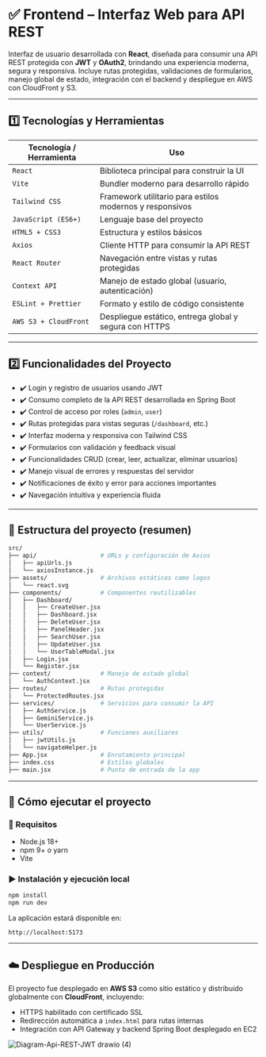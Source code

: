 # ✅ Frontend – Interfaz Web para API REST

Interfaz de usuario desarrollada con **React**, diseñada para consumir una API REST protegida con **JWT** y **OAuth2**, brindando una experiencia moderna, segura y responsiva. Incluye rutas protegidas, validaciones de formularios, manejo global de estado, integración con el backend y despliegue en AWS con CloudFront y S3.

---

## 1️⃣ Tecnologías y Herramientas

| Tecnología / Herramienta | Uso                                                      |
| ------------------------ | -------------------------------------------------------- |
| `React`                  | Biblioteca principal para construir la UI                |
| `Vite`                   | Bundler moderno para desarrollo rápido                   |
| `Tailwind CSS`           | Framework utilitario para estilos modernos y responsivos |
| `JavaScript (ES6+)`      | Lenguaje base del proyecto                               |
| `HTML5 + CSS3`           | Estructura y estilos básicos                             |
| `Axios`                  | Cliente HTTP para consumir la API REST                   |
| `React Router`           | Navegación entre vistas y rutas protegidas               |
| `Context API`            | Manejo de estado global (usuario, autenticación)         |
| `ESLint + Prettier`      | Formato y estilo de código consistente                   |
| `AWS S3 + CloudFront`    | Despliegue estático, entrega global y segura con HTTPS   |

---

## 2️⃣ Funcionalidades del Proyecto

- ✔️ Login y registro de usuarios usando JWT
- ✔️ Consumo completo de la API REST desarrollada en Spring Boot
- ✔️ Control de acceso por roles (`admin`, `user`)
- ✔️ Rutas protegidas para vistas seguras (`/dashboard`, etc.)
- ✔️ Interfaz moderna y responsiva con Tailwind CSS
- ✔️ Formularios con validación y feedback visual
- ✔️ Funcionalidades CRUD (crear, leer, actualizar, eliminar usuarios)
- ✔️ Manejo visual de errores y respuestas del servidor
- ✔️ Notificaciones de éxito y error para acciones importantes
- ✔️ Navegación intuitiva y experiencia fluida

---

## 📂 Estructura del proyecto (resumen)

```bash
src/
├── api/                  # URLs y configuración de Axios
│   ├── apiUrls.js
│   └── axiosInstance.js
├── assets/               # Archivos estáticos como logos
│   └── react.svg
├── components/           # Componentes reutilizables
│   ├── Dashboard/
│   │   ├── CreateUser.jsx
│   │   ├── Dashboard.jsx
│   │   ├── DeleteUser.jsx
│   │   ├── PanelHeader.jsx
│   │   ├── SearchUser.jsx
│   │   ├── UpdateUser.jsx
│   │   └── UserTableModal.jsx
│   ├── Login.jsx
│   └── Register.jsx
├── context/              # Manejo de estado global
│   └── AuthContext.jsx
├── routes/               # Rutas protegidas
│   └── ProtectedRoutes.jsx
├── services/             # Servicios para consumir la API
│   ├── AuthService.js
│   ├── GeminiService.js
│   └── UserService.js
├── utils/                # Funciones auxiliares
│   ├── jwtUtils.js
│   └── navigateHelper.js
├── App.jsx               # Enrutamiento principal
├── index.css             # Estilos globales
├── main.jsx              # Punto de entrada de la app
```

---

## 🚀 Cómo ejecutar el proyecto

### 🔧 Requisitos

- Node.js 18+
- npm 9+ o yarn
- Vite

### ▶️ Instalación y ejecución local

```bash
npm install
npm run dev
```

La aplicación estará disponible en:

```
http://localhost:5173
```

---

## ☁️ Despliegue en Producción

El proyecto fue desplegado en **AWS S3** como sitio estático y distribuido globalmente con **CloudFront**, incluyendo:

- HTTPS habilitado con certificado SSL
- Redirección automática a `index.html` para rutas internas
- Integración con API Gateway y backend Spring Boot desplegado en EC2

![Diagram-Api-REST-JWT drawio (4)](https://github.com/user-attachments/assets/fce21920-6f70-4e2f-98a5-fae62ae1054a)
